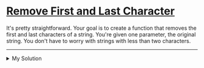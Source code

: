 # [Remove First and Last Character](https://www.codewars.com/kata/56bc28ad5bdaeb48760009b0)

It's pretty straightforward. Your goal is to create a function that removes the first and last characters of a string. You're given one parameter, the original string. You don't have to worry with strings with less than two characters.

---

<details><summary>My Solution</summary>

```js
function removeChar(str) {
  return str.slice(1, -1)
}
```

</details>
